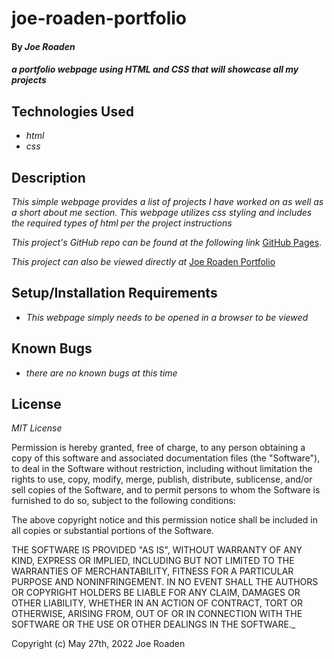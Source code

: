 # joe-roaden-portfolio

#### By _**Joe Roaden**_

#### _a portfolio webpage using HTML and CSS that will showcase all my projects_

## Technologies Used

* _html_
* _css_



## Description

_This simple webpage provides a list of projects I have worked on as well as a short about me section. This webpage utilizes css styling and includes the required types of html per the project instructions_

_This project's GitHub repo can be found at the following link_ [GitHub Pages](https://github.com/joeroaden/joe-roaden-portfolio).  

_This project can also be viewed directly at_ [Joe Roaden Portfolio](https://joeroaden.github.io/joe-roaden-portfolio/)

## Setup/Installation Requirements

* _This webpage simply needs to be opened in a browser to be viewed_


## Known Bugs

* _there are no known bugs at this time_


## License

_MIT License_



Permission is hereby granted, free of charge, to any person obtaining a copy
of this software and associated documentation files (the "Software"), to deal
in the Software without restriction, including without limitation the rights
to use, copy, modify, merge, publish, distribute, sublicense, and/or sell
copies of the Software, and to permit persons to whom the Software is
furnished to do so, subject to the following conditions:

The above copyright notice and this permission notice shall be included in all
copies or substantial portions of the Software.

THE SOFTWARE IS PROVIDED "AS IS", WITHOUT WARRANTY OF ANY KIND, EXPRESS OR
IMPLIED, INCLUDING BUT NOT LIMITED TO THE WARRANTIES OF MERCHANTABILITY,
FITNESS FOR A PARTICULAR PURPOSE AND NONINFRINGEMENT. IN NO EVENT SHALL THE
AUTHORS OR COPYRIGHT HOLDERS BE LIABLE FOR ANY CLAIM, DAMAGES OR OTHER
LIABILITY, WHETHER IN AN ACTION OF CONTRACT, TORT OR OTHERWISE, ARISING FROM,
OUT OF OR IN CONNECTION WITH THE SOFTWARE OR THE USE OR OTHER DEALINGS IN THE
SOFTWARE._

Copyright (c) May 27th, 2022 Joe Roaden

